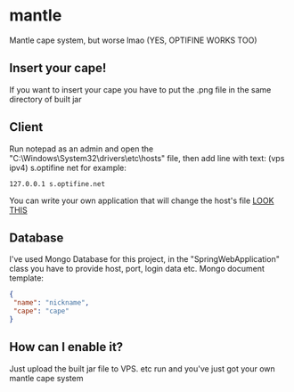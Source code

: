 # mantle
Mantle cape system, but worse lmao
(YES, OPTIFINE WORKS TOO)

## Insert your cape!
 If you want to insert your cape you have to put the .png file in the same directory of built jar

## Client
 Run notepad as an admin and open the "C:\Windows\System32\drivers\etc\hosts" file, then add line with text: 
 (vps ipv4) s.optifine net
 for example:
 ```text
 127.0.0.1 s.optifine.net
 ```
 You can write your own application that will change the host's file [LOOK THIS](https://github.com/sadcenter/Capes)

## Database
 I've used Mongo Database for this project, in the "SpringWebApplication" class you have to provide host, port, login data etc.
 Mongo document template:
 ```json
 {
  "name": "nickname",
  "cape": "cape"  
}
```


## How can I enable it?
 Just upload the built jar file to VPS. etc run and you've just got your own mantle cape system


